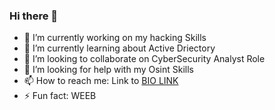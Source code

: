### Hi there 👋
- 🔭 I’m currently working on my hacking Skills 
- 🌱 I’m currently learning about Active Driectory 
- 👯 I’m looking to collaborate on CyberSecurity Analyst Role
- 🤔 I’m looking for help with my Osint Skills
- 📫 How to reach me: Link to [BIO LINK](https://simranjit.bio.link/)
- ⚡ Fun fact: WEEB
